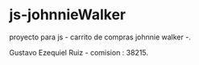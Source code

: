 # js-johnnieWalker
proyecto para js - carrito de compras johnnie walker -.


Gustavo Ezequiel Ruiz - comision : 38215.
